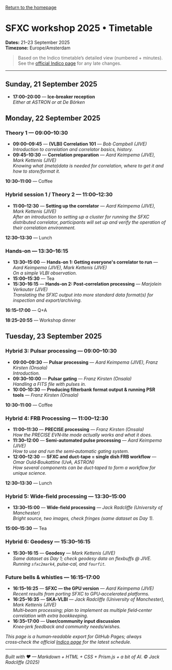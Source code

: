 <!-- MathJax -->
<script src="https://cdnjs.cloudflare.com/ajax/libs/mathjax/2.7.7/MathJax.js?config=TeX-AMS-MML_HTMLorMML" type="text/javascript"></script> 
<script type="text/x-mathjax-config">
    MathJax.Hub.Config({
      tex2jax: {
        skipTags: ['script', 'noscript', 'style', 'textarea', 'pre'],
        inlineMath: [['$','$']],
        displayMath: [['$$','$$']]
      }
    });
</script> 

<link href="styles.css" rel="stylesheet" />

<!-- Prism CSS -->
<link rel="stylesheet" href="https://cdnjs.cloudflare.com/ajax/libs/prism/1.29.0/themes/prism.min.css" />
<link id="prism-dark" rel="stylesheet" href="https://cdnjs.cloudflare.com/ajax/libs/prism/1.29.0/themes/prism-tomorrow.min.css" disabled />
<link rel="stylesheet" href="https://cdnjs.cloudflare.com/ajax/libs/prism/1.29.0/plugins/line-numbers/prism-line-numbers.min.css" />

<!-- Prism JS -->
<script src="https://cdnjs.cloudflare.com/ajax/libs/prism/1.29.0/prism.min.js"></script>
<script src="https://cdnjs.cloudflare.com/ajax/libs/prism/1.29.0/components/prism-python.min.js"></script>
<script src="https://cdnjs.cloudflare.com/ajax/libs/prism/1.29.0/plugins/line-numbers/prism-line-numbers.min.js"></script>

[Return to the homepage](index.md)
# SFXC workshop 2025 • Timetable

**Dates:** 21–23 September 2025  
**Timezone:** Europe/Amsterdam

> Based on the Indico timetable’s detailed view (numbered + minutes). See the [official Indico page](https://indico.astron.nl/event/410/timetable/) for any late changes.

---

## Sunday, 21 September 2025
- **17:00–20:00** — **Ice‑breaker reception**  
  _Either at ASTRON or at De Börken_

## Monday, 22 September 2025

### Theory 1 — 09:00–10:30
- **09:00–09:45** — **(VLBI) Correlation 101** — *Bob Campbell (JIVE)*  
  _Introduction to correlation and correlator basics, history._
- **09:45–10:30** — **Correlation preparation** — *Aard Keimpema (JIVE), Mark Kettenis (JIVE)*  
  _Knowing what (meta)data is needed for correlation, where to get it and how to store/format it._

**10:30–11:00** — Coffee

### Hybrid session 1 / Theory 2 — 11:00–12:30
- **11:00–12:30** — **Setting up the correlator** — *Aard Keimpema (JIVE), Mark Kettenis (JIVE)*  
  _After an introduction to setting up a cluster for running the SFXC distributed correlator, participants will set up and verify the operation of their correlation environment._

**12:30–13:30** — Lunch

### Hands‑on — 13:30–16:15
- **13:30–15:00** — **Hands‑on 1: Getting everyone's correlator to run** — *Aard Keimpema (JIVE), Mark Kettenis (JIVE)*  
  _On a simple VLBI observation._
- **15:00–15:30** — Tea
- **15:30–16:15** — **Hands‑on 2: Post‑correlation processing** — *Marjolein Verkouter (JIVE)*  
  _Translating the SFXC output into more standard data format(s) for inspection and export/archiving._

**16:15–17:00** — Q+A

**18:25–20:55** — Workshop dinner


## Tuesday, 23 September 2025

### Hybrid 3: Pulsar processing — 09:00–10:30
- **09:00–09:30** — **Pulsar processing** — *Aard Keimpema (JIVE), Franz Kirsten (Onsala)*  
  _Introduction._
- **09:30–10:00** — **Pulsar gating** — *Franz Kirsten (Onsala)*  
  _Handling a FITS file with pulses in._
- **10:00–10:30** — **Producing filterbank format output & running PSR tools** — *Franz Kirsten (Onsala)*

**10:30–11:00** — Coffee

### Hybrid 4: FRB Processing — 11:00–12:30
- **11:00–11:30** — **PRECISE processing** — *Franz Kirsten (Onsala)*  
  _How the PRECISE EVN‑lite mode actually works and what it does._
- **11:30–12:00** — **Semi‑automated pulse processing** — *Aard Keimpema (JIVE)*  
  _How to use and run the semi‑automatic gating system._
- **12:00–12:30** — **SFXC and duct‑tape = single dish FRB workflow** — *Omar Ould‑Boukattine (UvA, ASTRON)*  
  _How several components can be duct‑taped to form a workflow for unique science._

**12:30–13:30** — Lunch

### Hybrid 5: Wide‑field processing — 13:30–15:00
- **13:30–15:00** — **Wide‑field processing** — *Jack Radcliffe (University of Manchester)*  
  _Bright source, two images, check fringes (same dataset as Day 1)._

**15:00–15:30** — Tea

### Hybrid 6: Geodesy — 15:30–16:15
- **15:30–16:15** — **Geodesy** — *Mark Kettenis (JIVE)*  
  _Same dataset as Day 1; check geodesy data on flexbuffs @ JIVE. Running `sfxc2mark4`, pulse‑cal, and `fourfit`._

### Future bells & whistles — 16:15–17:00
- **16:15–16:25** — **SFXC — the GPU version** — *Aard Keimpema (JIVE)*  
  _Recent results from porting SFXC to GPU‑accelerated platforms._
- **16:25–16:35** — **SKA‑VLBI** — *Jack Radcliffe (University of Manchester), Mark Kettenis (JIVE)*  
  _Multi‑beam processing; plan to implement as multiple field‑center correlation with extra bookkeeping._
- **16:35–17:00** — **User/community input discussion**  
  _Knee‑jerk feedback and community needs/wishes._

_This page is a human‑readable export for GitHub Pages; always cross‑check the official [Indico page](https://indico.astron.nl/event/410/timetable/) for the latest schedule._

---
_Built with ♥ — Markdown + HTML + CSS + Prism.js + a bit of AI. © Jack Radcliffe (2025)_

<!-- Custom Script: funcs.js -->
<script>
    const copy = (el) => {
      const pre = document.querySelector(el);
      if (!pre) return;
      const code = pre.innerText;
      navigator.clipboard.writeText(code).then(() => {
        const btn = document.querySelector(`[data-copy="${el}"]`);
        if (!btn) return;
        const old = btn.textContent;
        btn.textContent = 'Copied!';
        setTimeout(() => (btn.textContent = old), 1500);
      });
    };
    document.addEventListener('click', (e) => {
      const t = e.target;
      if (t.matches('.copy-btn')) {
        const target = t.getAttribute('data-copy');
        copy(target);
      }
    });

    // Auto-enable dark Prism theme when user prefers dark
    const darkLink = document.getElementById('prism-dark');
    const mq = window.matchMedia('(prefers-color-scheme: dark)');
    if (mq.matches) darkLink.disabled = false;
    mq.addEventListener?.('change', (ev) => { darkLink.disabled = !ev.matches; });
</script>
